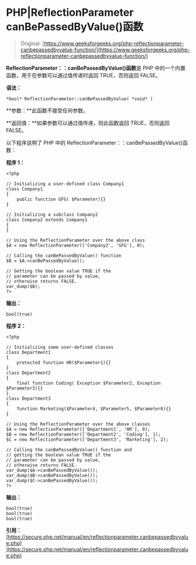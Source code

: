 # PHP|ReflectionParameter canBePassedByValue()函数

> Original: [https://www.geeksforgeeks.org/php-reflectionparameter-canbepassedbyvalue-function/](https://www.geeksforgeeks.org/php-reflectionparameter-canbepassedbyvalue-function/)

**ReflectionParameter：：canBePassedByValue()函数**是 PHP 中的一个内置函数，用于在参数可以通过值传递时返回 TRUE，否则返回 FALSE。

**语法：**

```
*bool* ReflectionParameter::canBePassedByValue( *void* )
```

**参数：**此函数不接受任何参数。

**返回值：**如果参数可以通过值传递，则此函数返回 TRUE，否则返回 FALSE。

以下程序说明了 PHP 中的 ReflectionParameter：：canBePassedByValue()函数：

**程序 1：**

```
<?php

// Initializing a user-defined class Company1
class Company1
{
    public function GFG( $Parameter){}
}

// Initializing a subclass Company2
class Company2 extends Company1
{
}

// Using the ReflectionParameter over the above class
$A = new ReflectionParameter(['Company2', 'GFG'], 0); 

// Calling the canBePassedByValue() function
$B = $A->canBePassedByValue();

// Getting the boolean value TRUE if the 
// parameter can be passed by value, 
// otherwise returns FALSE. 
var_dump($B);
?>
```

**输出：**

```
bool(true)

```

**程序 2：**

```
<?php

// Initializing some user-defined classes
class Department1
{
    protected function HR($Parameter1){}
}
class Department2
{
    final function Coding( Exception $Parameter2, Exception $Parameter3){}
}
class Department3
{
    function Marketing($Parameter4, $Parameter5, $Parameter6){}
}

// Using the ReflectionParameter over the above classes
$A = new ReflectionParameter(['Department1', 'HR'], 0);
$B = new ReflectionParameter(['Department2', 'Coding'], 1);
$C = new ReflectionParameter(['Department3', 'Marketing'], 2);

// Calling the canBePassedByValue() function and
// getting the boolean value TRUE if the 
// parameter can be passed by value, 
// otherwise returns FALSE. 
var_dump($A->canBePassedByValue());
var_dump($B->canBePassedByValue());
var_dump($C->canBePassedByValue());
?>
```

**输出：**

```
bool(true)
bool(true)
bool(true)

```

**引用：**[https://secure.php.net/manual/en/reflectionparameter.canbepassedbyvalue.php](https://secure.php.net/manual/en/reflectionparameter.canbepassedbyvalue.php)